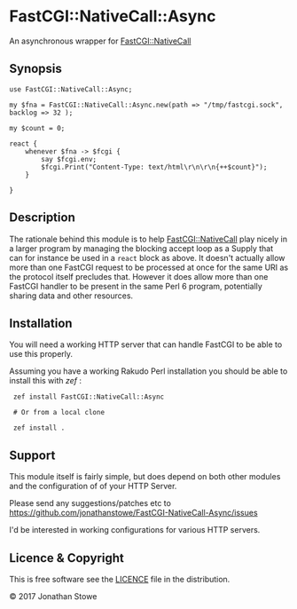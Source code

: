 # FastCGI::NativeCall::Async

An asynchronous wrapper for [FastCGI::NativeCall](https://github.com/jonathanstowe/p6-fcgi)

## Synopsis

```perl6
use FastCGI::NativeCall::Async;

my $fna = FastCGI::NativeCall::Async.new(path => "/tmp/fastcgi.sock", backlog => 32 );

my $count = 0;

react {
    whenever $fna -> $fcgi {
	    say $fcgi.env;
        $fcgi.Print("Content-Type: text/html\r\n\r\n{++$count}");
    }

}
```

## Description

The rationale behind this module is to help
[FastCGI::NativeCall](https://github.com/jonathanstowe/p6-fcgi)
play nicely in a larger program by managing the blocking accept loop as
a Supply that can for instance be used in a ```react``` block as above.
It doesn't actually allow more than one FastCGI request to be processed at
once for the same URI as the protocol itself precludes that.  However it
does allow more than one FastCGI handler to be present in the same Perl
6 program, potentially sharing data and other resources.

## Installation

You will need a working HTTP server that can handle FastCGI to be able to
use this properly.

Assuming you have a working Rakudo Perl installation you should be able to
install this with *zef* :

     zef install FastCGI::NativeCall::Async

     # Or from a local clone 

     zef install .

## Support

This module itself is fairly simple, but does depend on both other modules and the configuration of
of your HTTP Server.

Please send any suggestions/patches etc to https://github.com/jonathanstowe/FastCGI-NativeCall-Async/issues

I'd be interested in working configurations for various HTTP servers.

## Licence & Copyright

This is free software see the [LICENCE](LICENCE) file in the distribution.

© 2017 Jonathan Stowe
